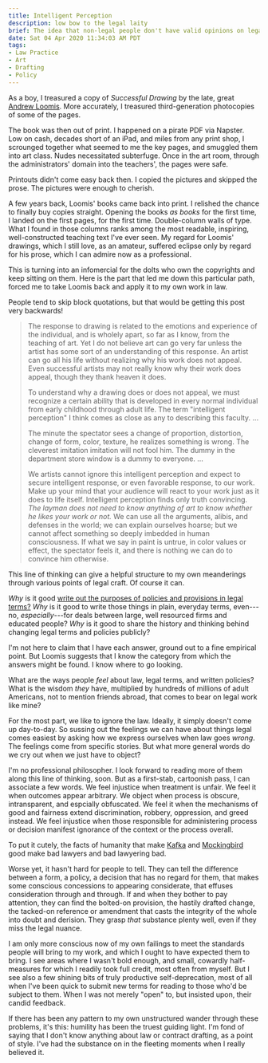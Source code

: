 ```yaml
---
title: Intelligent Perception
description: low bow to the legal laity
brief: The idea that non-legal people don't have valid opinions on legal work hurts the lawyers almost as bad as everyone else.  We should not only accept that plain folk share a valid, intuitive sense of good and bad rules, rule making, and rule-based process, but study and celebrate that wisdom.  We should do our level best not to snuff it out with expertise, in others or in ourselves.
date: Sat 04 Apr 2020 11:34:03 AM PDT
tags:
- Law Practice
- Art
- Drafting
- Policy
---
```


As a boy, I treasured a copy of _Successful Drawing_ by the late, great [Andrew Loomis](https://en.wikipedia.org/wiki/Andrew_Loomis).  More accurately, I treasured third-generation photocopies of some of the pages.

The book was then out of print.  I happened on a pirate PDF via Napster.  Low on cash, decades short of an iPad, and miles from any print shop, I scrounged together what seemed to me the key pages, and smuggled them into art class.  Nudes necessitated subterfuge.  Once in the art room, through the administrators' domain into the teachers', the pages were safe.

Printouts didn't come easy back then.  I copied the pictures and skipped the prose.  The pictures were enough to cherish.

A few years back, Loomis' books came back into print.  I relished the chance to finally buy copies straight.  Opening the books _as books_ for the first time, I landed on the first pages, for the first time.   Double-column walls of type.  What I found in those columns ranks among the most readable, inspiring, well-constructed teaching text I've ever seen.  My regard for Loomis' drawings, which I still love, as an amateur, suffered eclipse only by regard for his prose, which I can admire now as a professional.

This is turning into an infomercial for the dolts who own the copyrights and keep sitting on them.  Here is the part that led me down this particular path, forced me to take Loomis back and apply it to my own work in law.

People tend to skip block quotations, but that would be getting this post very backwards!

> The response to drawing is related to the emotions and experience of the individual, and is wholely apart, so far as I know, from the teaching of art.  Yet I do not believe art can go very far unless the artist has some sort of an understanding of this response.  An artist can go all his life without realizing why his work does not appeal.  Even successful artists may not really know why their work does appeal, though they thank heaven it does.
>
> To understand why a drawing does or does not appeal, we must recognize a certain ability that is developed in every normal individual from early childhood through adult life.  The term "intelligent perception" I think comes as close as any to describing this faculty. ...
>
> The minute the spectator sees a change of proportion, distortion, change of form, color, texture, he realizes something is wrong.  The cleverest imitation imitation will not fool him.  The dummy in the department store window is a dummy to everyone. ...
>
> We artists cannot ignore this intelligent perception and expect to secure intelligent response, or even favorable response, to our work.  Make up your mind that your audience will react to your work just as it does to life itself.  Intelligent perception finds only truth convincing.  _The layman does not need to know anything of art to know whether he likes your work or not._  We can use all the arguments, alibis, and defenses in the world; we can explain ourselves hoarse; but we cannot affect something so deeply imbedded in human consciousness.  If what we say in paint is untrue, in color values or effect, the spectator feels it, and there is nothing we can do to convince him otherwise.

This line of thinking can give a helpful structure to my own meanderings through various points of legal craft.  Of course it can.

_Why_ is it good [write out the purposes of policies and provisions in legal terms?](https://writing.kemitchell.com/2019/01/10/Discipline-Stated-Purpose.html)  _Why_ is it good to write those things in plain, everyday terms, even---no, _especially_---for deals between large, well resourced firms and educated people?  _Why_ is it good to share the history and thinking behind changing legal terms and policies publicly?

I'm not here to claim that I have each answer, ground out to a fine empirical point.  But Loomis suggests that I know the category from which the answers might be found.  I know where to go looking.

What are the ways people _feel_ about law, legal terms, and written policies?  What is the wisdom _they_ have, multiplied by hundreds of millions of adult Americans, not to mention friends abroad, that comes to bear on legal work like mine?

For the most part, we like to ignore the law.  Ideally, it simply doesn't come up day-to-day.  So sussing out the feelings we can have about things legal comes easiest by asking how we express ourselves when law goes _wrong_.  The feelings come from specific stories.  But what more general words do we cry out when we just have to object?

I'm no professional philosopher.  I look forward to reading more of them along this line of thinking, soon.  But as a first-stab, cartoonish pass, I can associate a few words.  We feel injustice when treatment is unfair.  We feel it when outcomes appear arbitrary.  We object when process is obscure, intransparent, and espcially obfuscated.  We feel it when the mechanisms of good and fairness extend discrimination, robbery, oppression, and greed instead.  We feel injustice when those responsible for administering process or decision manifest ignorance of the context or the process overall.

To put it cutely, the facts of humanity that make [Kafka](https://en.wikipedia.org/wiki/Franz_Kafka) and [Mockingbird](https://en.wikipedia.org/wiki/To_Kill_a_Mockingbird) good make bad lawyers and bad lawyering bad.

Worse yet, it hasn't hard for people to tell.  They can tell the difference between a form, a policy, a decision that has no regard for them, that makes some conscious concessions to appearing considerate, that effuses consideration through and through.  If and when they bother to pay attention, they can find the bolted-on provision, the hastily drafted change, the tacked-on reference or amendment that casts the integrity of the whole into doubt and derision.  They grasp _that_ substance plenty well, even if they miss the legal nuance.

I am only more conscious now of my own failings to meet the standards people will bring to my work, and which I ought to have expected them to bring.  I see areas where I wasn't bold enough, and small, cowardly half-measures for which I readily took full credit, most often from myself.  But I see also a few shining bits of truly productive self-deprecation, most of all when I've been quick to submit new terms for reading to those who'd be subject to them.  When I was not merely "open" to, but insisted upon, their candid feedback.

If there has been any pattern to my own unstructured wander through these problems, it's this: humility has been the truest guiding light.  I'm fond of saying that I don't know anything about law or contract drafting, as a point of style.  I've had the substance on in the fleeting moments when I really believed it.
